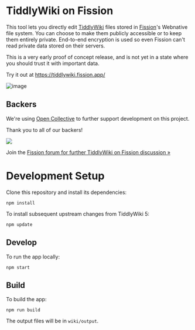 # TiddlyWiki on Fission

This tool lets you directly edit [TiddlyWiki](https://tiddlywiki.com/) files stored in [Fission](https://fission.codes)'s Webnative file system. You can choose to make them publicly accessible or to keep them entirely private. End-to-end encryption is used so even Fission can't read private data stored on their servers.

This is a very early proof of concept release, and is not yet in a state where you should trust it with important data.

Try it out at https://tiddlywiki.fission.app/

![image](https://user-images.githubusercontent.com/174761/110135283-391b0200-7dc6-11eb-9394-fd5ad35cb4d7.png)


## Backers

We're using [Open Collective](https://opencollective.com/tiddlywiki-on-fission) to further support development on this project.

Thank you to all of our backers!

[![](https://opencollective.com/tiddlywiki-on-fission/tiers/backer.svg?avatarHeight=36&width=600)](https://opencollective.com/tiddlywiki-on-fission)

Join the [Fission forum for further TiddlyWiki on Fission discussion »](https://talk.fission.codes/c/apps/tiddlywiki/57)

# Development Setup

Clone this repository and install its dependencies:

```
npm install
```

To install subsequent upstream changes from TiddlyWiki 5:

```
npm update
```


## Develop

To run the app locally:

```
npm start
```

## Build

To build the app:

```
npm run build
```

The output files will be in `wiki/output`.

